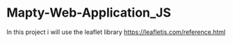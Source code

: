 # Mapty-Web-Application_JS
In this project i will use the leaflet library https://leafletjs.com/reference.html 
